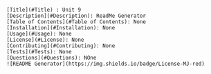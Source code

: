 
    [Title](#Title) : Unit 9
    [Description](#Description): ReadMe Generator
    [Table of Contents](#Table of Contents): None
    [Installation](#Installation): None
    [Usage](#Usage): None
    [License](#License): None
    [Contributing](#Contributing): None
    [Tests](#Tests): None
    [Questions](#Questions): NOne
    ![README Generator](https://img.shields.io/badge/License-MJ-red)
    